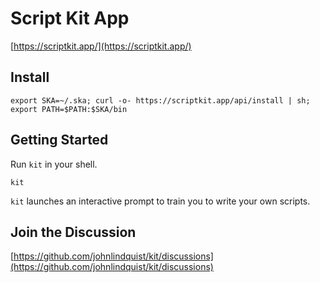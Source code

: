 # Script Kit App

[https://scriptkit.app/](https://scriptkit.app/)

## Install

```shell
export SKA=~/.ska; curl -o- https://scriptkit.app/api/install | sh; export PATH=$PATH:$SKA/bin
```

## Getting Started

Run `kit` in your shell.

```shell
kit
```

`kit` launches an interactive prompt to train you to write your own scripts.

## Join the Discussion

[https://github.com/johnlindquist/kit/discussions](https://github.com/johnlindquist/kit/discussions)
